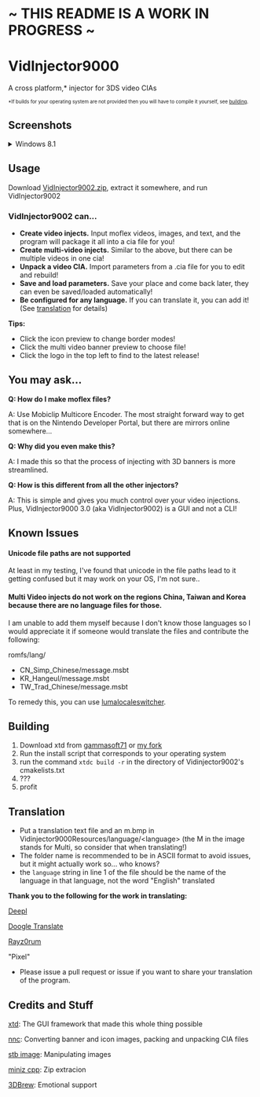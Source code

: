 # \~ THIS README IS A WORK IN PROGRESS ~

# VidInjector9000
A cross platform,* injector for 3DS video CIAs

<sup><sup>*If builds for your operating system are not provided then you will have to compile it yourself, see [building](https://github.com/FoofooTheGuy/VidInjector9000/VidI#building).<sup><sup>

## Screenshots
<details>
<summary>Windows 8.1</summary>

### Light Mode
![image](https://github.com/FoofooTheGuy/VidInjector9000/assets/32585652/94aeda22-e9ab-4870-ad44-772bd53ebc63)

### Dark Mode
![image](https://github.com/FoofooTheGuy/VidInjector9000/assets/32585652/f28dbc0f-acb6-412f-935c-56271ffe96ee)
</details>

Usage
--
Download [VidInjector9002.zip](https://github.com/FoofooTheGuy/VidInjector9000/releases/latest/download/VidInjector9002.zip), extract it somewhere, and run VidInjector9002

### VidInjector9002 can...

- **Create video injects.** Input moflex videos, images, and text, and the program will package it all into a cia file for you!
- **Create multi-video injects.** Similar to the above, but there can be multiple videos in one cia!
- **Unpack a video CIA.** Import parameters from a .cia file for you to edit and rebuild!
- **Save and load parameters.** Save your place and come back later, they can even be saved/loaded automatically!
- **Be configured for any language.** If you can translate it, you can add it! (See [translation](https://github.com/FoofooTheGuy/VidInjector9000#translation) for details)

**Tips:**

- Click the icon preview to change border modes!
- Click the multi video banner preview to choose file!
- Click the logo in the top left to find to the latest release!

You may ask...
--

**Q: How do I make moflex files?**

A: Use Mobiclip Multicore Encoder. The most straight forward way to get that is on the Nintendo Developer Portal, but there are mirrors online somewhere...

**Q: Why did you even make this?**

A: I made this so that the process of injecting with 3D banners is more streamlined.

**Q: How is this different from all the other injectors?**

A: This is simple and gives you much control over your video injections. Plus, VidInjector9000 3.0 (aka VidInjector9002) is a GUI and not a CLI!

Known Issues
--
#### Unicode file paths are not supported
At least in my testing, I've found that unicode in the file paths lead to it getting confused but it may work on your OS, I'm not sure..

#### Multi Video injects do not work on the regions China, Taiwan and Korea because there are no language files for those.
I am unable to add them myself because I don't know those languages so I would appreciate it if someone would translate the files and contribute the following:

romfs/lang/
- CN_Simp_Chinese/message.msbt
- KR_Hangeul/message.msbt
- TW_Trad_Chinese/message.msbt

To remedy this, you can use [lumalocaleswitcher](https://github.com/Possum/LumaLocaleSwitcher/releases/latest).

Building
--
1. Download xtd from [gammasoft71](https://github.com/gammasoft71/xtd) or [my fork](https://github.com/FoofooTheGuy/xtd)
2. Run the install script that corresponds to your operating system
3. run the command `xtdc build -r` in the directory of Vidinjector9002's cmakelists.txt
4. ???
5. profit

Translation
--
- Put a translation text file and an m.bmp in Vidinjector9000Resources/language/\<language>
(the M in the image stands for Multi, so consider that when translating!)
- The folder name is recommended to be in ASCII format to avoid issues, but it might actually work so... who knows?
- the `language` string in line 1 of the file should be the name of the language in that language, not the word "English" translated

**Thank you to the following for the work in translating:**

[Deepl](https://www.deepl.com/translator)

[Doogle Translate](https://translate.google.com/)

[Rayz0rum](https://github.com/Spider-Sonic)

"Pixel"

- Please issue a pull request or issue if you want to share your translation of the program.

Credits and Stuff
--
[xtd](https://github.com/gammasoft71/xtd): The GUI framework that made this whole thing possible

[nnc](https://github.com/MyPasswordIsWeak/nnc): Converting banner and icon images, packing and unpacking CIA files

[stb image](https://github.com/nothings/stb): Manipulating images

[miniz cpp](https://github.com/tfussell/miniz-cpp): Zip extracion

[3DBrew](https://www.3dbrew.org/): Emotional support

